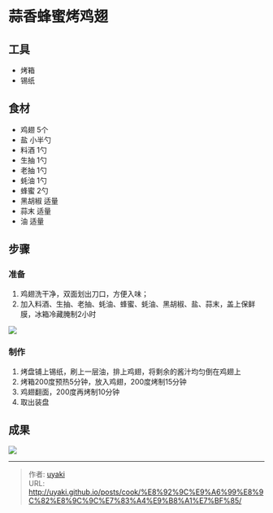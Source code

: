 # 蒜香蜂蜜烤鸡翅


<!--more-->

## 工具

- 烤箱
- 锡纸

## 食材

- 鸡翅 5个
- 盐 小半勺
- 料酒 1勺
- 生抽 1勺
- 老抽 1勺
- 蚝油 1勺
- 蜂蜜 2勺
- 黑胡椒 适量
- 蒜末 适量
- 油 适量

## 步骤

### 准备

1. 鸡翅洗干净，双面划出刀口，方便入味；
2. 加入料酒、生抽、老抽、蚝油、蜂蜜、蚝油、黑胡椒、盐、蒜末，盖上保鲜膜，冰箱冷藏腌制2小时

![](https://cdn.jsdelivr.net/gh/uyaki/pic-cloud/img/20200223215743.png)

### 制作

1. 烤盘铺上锡纸，刷上一层油，排上鸡翅，将剩余的酱汁均匀倒在鸡翅上
2. 烤箱200度预热5分钟，放入鸡翅，200度烤制15分钟
3. 鸡翅翻面，200度再烤制10分钟
4. 取出装盘



## 成果

![](https://cdn.jsdelivr.net/gh/uyaki/pic-cloud/img/20200223215851.png)






---

> 作者: [uyaki](https://www.github.com/uyaki)  
> URL: http://uyaki.github.io/posts/cook/%E8%92%9C%E9%A6%99%E8%9C%82%E8%9C%9C%E7%83%A4%E9%B8%A1%E7%BF%85/  


